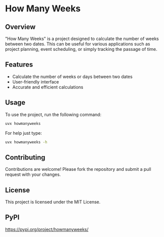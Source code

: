 # How Many Weeks

## Overview
"How Many Weeks" is a project designed to calculate the number of weeks between two dates. This can be useful for various applications such as project planning, event scheduling, or simply tracking the passage of time.

## Features
- Calculate the number of weeks or days between two dates
- User-friendly interface
- Accurate and efficient calculations

## Usage
To use the project, run the following command:
```bash
uvx howmanyweeks
```

For help just type:
```bash
uvx howmanyweeks -h
```

## Contributing
Contributions are welcome! Please fork the repository and submit a pull request with your changes.

## License
This project is licensed under the MIT License.

## PyPI
https://pypi.org/project/howmanyweeks/
